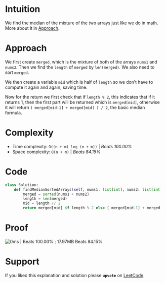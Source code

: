 # Intuition
We find the median of the mixture of the two arrays just like we do in math. More about it in [Approach](#Approach).

# Approach
We first create `merged`, which is the mixture of both of the arrays `nums1` and `nums2`. Then we find the `length` of `merged` by `len(merged)`. We also need to sort `merged`.

We then create a variable `mid` which is half of `length` so we don't have to compute it again and again, saving time.

Now for the return we first check that if `length % 2`, this indicates that if it returns 1, then the first part will be returned which is `merged[mid]`, otherwise it will return `( merged[mid-1] + merged[mid] ) / 2`, the basic median formula.

# Complexity
- Time complexity: `O((n + m) log (n + m))` | *Beats 100.00%*
- Space complexity: `O(n + m)` | *Beats 84.15%*

# Code
```Python
class Solution:
    def findMedianSortedArrays(self, nums1: list[int], nums2: list[int]) -> float:
        merged = sorted(nums1 + nums2)
        length = len(merged)
        mid = length // 2
        return merged[mid] if length % 2 else ( merged[mid-1] + merged[mid] ) / 2
```

# Proof

![0ms | Beats 100.00% ; 17.97MB Beats 84.15%](https://assets.leetcode.com/users/images/d8cb1981-4c9f-4032-bcc0-4fc7f4ca5fb4_1742449697.9470575.png)

# Support

If you liked this explanation and solution please **`upvote`** on [LeetCode](https://leetcode.com/problems/median-of-two-sorted-arrays/solutions/6558126/solution-for-median-of-sorted-arrays-in-wbhr4/).
